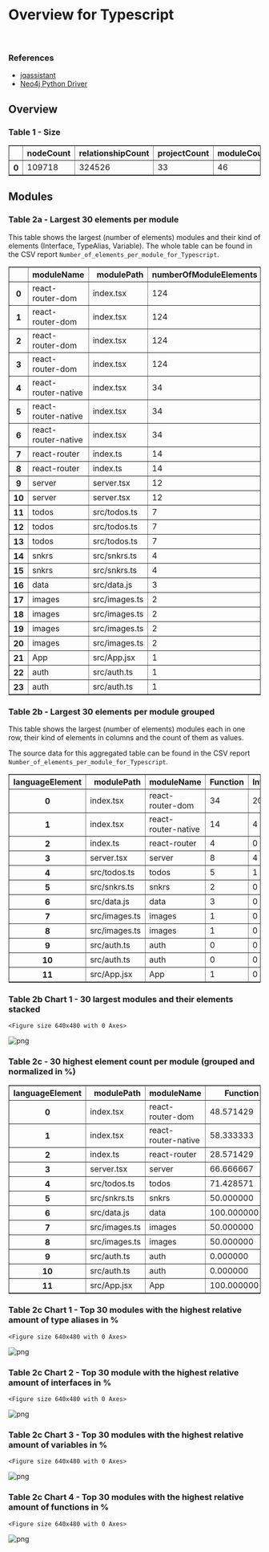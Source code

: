 # Overview for Typescript

<br>  

### References
- [jqassistant](https://jqassistant.org)
- [Neo4j Python Driver](https://neo4j.com/docs/api/python-driver/current)





## Overview

### Table 1 - Size




<div>
<table border="1" class="dataframe">
  <thead>
    <tr style="text-align: right;">
      <th></th>
      <th>nodeCount</th>
      <th>relationshipCount</th>
      <th>projectCount</th>
      <th>moduleCount</th>
      <th>functionCount</th>
      <th>objectCount</th>
      <th>typeAliasCount</th>
      <th>interfaceCount</th>
      <th>classCount</th>
      <th>methodCount</th>
    </tr>
  </thead>
  <tbody>
    <tr>
      <th>0</th>
      <td>109718</td>
      <td>324526</td>
      <td>33</td>
      <td>46</td>
      <td>192</td>
      <td>137</td>
      <td>32</td>
      <td>37</td>
      <td>2</td>
      <td>4</td>
    </tr>
  </tbody>
</table>
</div>



## Modules

### Table 2a - Largest 30 elements per module

This table shows the largest (number of elements) modules and their kind of elements (Interface, TypeAlias, Variable).
The whole table can be found in the CSV report `Number_of_elements_per_module_for_Typescript`.




<div>
<table border="1" class="dataframe">
  <thead>
    <tr style="text-align: right;">
      <th></th>
      <th>moduleName</th>
      <th>modulePath</th>
      <th>numberOfModuleElements</th>
      <th>languageElement</th>
      <th>numberOfElements</th>
    </tr>
  </thead>
  <tbody>
    <tr>
      <th>0</th>
      <td>react-router-dom</td>
      <td>index.tsx</td>
      <td>124</td>
      <td>Variable</td>
      <td>10</td>
    </tr>
    <tr>
      <th>1</th>
      <td>react-router-dom</td>
      <td>index.tsx</td>
      <td>124</td>
      <td>Interface</td>
      <td>20</td>
    </tr>
    <tr>
      <th>2</th>
      <td>react-router-dom</td>
      <td>index.tsx</td>
      <td>124</td>
      <td>Function</td>
      <td>34</td>
    </tr>
    <tr>
      <th>3</th>
      <td>react-router-dom</td>
      <td>index.tsx</td>
      <td>124</td>
      <td>TypeAlias</td>
      <td>6</td>
    </tr>
    <tr>
      <th>4</th>
      <td>react-router-native</td>
      <td>index.tsx</td>
      <td>34</td>
      <td>Interface</td>
      <td>4</td>
    </tr>
    <tr>
      <th>5</th>
      <td>react-router-native</td>
      <td>index.tsx</td>
      <td>34</td>
      <td>Function</td>
      <td>14</td>
    </tr>
    <tr>
      <th>6</th>
      <td>react-router-native</td>
      <td>index.tsx</td>
      <td>34</td>
      <td>TypeAlias</td>
      <td>6</td>
    </tr>
    <tr>
      <th>7</th>
      <td>react-router</td>
      <td>index.ts</td>
      <td>14</td>
      <td>Function</td>
      <td>4</td>
    </tr>
    <tr>
      <th>8</th>
      <td>react-router</td>
      <td>index.ts</td>
      <td>14</td>
      <td>TypeAlias</td>
      <td>10</td>
    </tr>
    <tr>
      <th>9</th>
      <td>server</td>
      <td>server.tsx</td>
      <td>12</td>
      <td>Function</td>
      <td>8</td>
    </tr>
    <tr>
      <th>10</th>
      <td>server</td>
      <td>server.tsx</td>
      <td>12</td>
      <td>Interface</td>
      <td>4</td>
    </tr>
    <tr>
      <th>11</th>
      <td>todos</td>
      <td>src/todos.ts</td>
      <td>7</td>
      <td>Function</td>
      <td>5</td>
    </tr>
    <tr>
      <th>12</th>
      <td>todos</td>
      <td>src/todos.ts</td>
      <td>7</td>
      <td>Variable</td>
      <td>1</td>
    </tr>
    <tr>
      <th>13</th>
      <td>todos</td>
      <td>src/todos.ts</td>
      <td>7</td>
      <td>Interface</td>
      <td>1</td>
    </tr>
    <tr>
      <th>14</th>
      <td>snkrs</td>
      <td>src/snkrs.ts</td>
      <td>4</td>
      <td>Variable</td>
      <td>2</td>
    </tr>
    <tr>
      <th>15</th>
      <td>snkrs</td>
      <td>src/snkrs.ts</td>
      <td>4</td>
      <td>Function</td>
      <td>2</td>
    </tr>
    <tr>
      <th>16</th>
      <td>data</td>
      <td>src/data.js</td>
      <td>3</td>
      <td>Function</td>
      <td>3</td>
    </tr>
    <tr>
      <th>17</th>
      <td>images</td>
      <td>src/images.ts</td>
      <td>2</td>
      <td>Function</td>
      <td>1</td>
    </tr>
    <tr>
      <th>18</th>
      <td>images</td>
      <td>src/images.ts</td>
      <td>2</td>
      <td>Variable</td>
      <td>1</td>
    </tr>
    <tr>
      <th>19</th>
      <td>images</td>
      <td>src/images.ts</td>
      <td>2</td>
      <td>Variable</td>
      <td>1</td>
    </tr>
    <tr>
      <th>20</th>
      <td>images</td>
      <td>src/images.ts</td>
      <td>2</td>
      <td>Function</td>
      <td>1</td>
    </tr>
    <tr>
      <th>21</th>
      <td>App</td>
      <td>src/App.jsx</td>
      <td>1</td>
      <td>Function</td>
      <td>1</td>
    </tr>
    <tr>
      <th>22</th>
      <td>auth</td>
      <td>src/auth.ts</td>
      <td>1</td>
      <td>Variable</td>
      <td>1</td>
    </tr>
    <tr>
      <th>23</th>
      <td>auth</td>
      <td>src/auth.ts</td>
      <td>1</td>
      <td>Variable</td>
      <td>1</td>
    </tr>
  </tbody>
</table>
</div>



### Table 2b - Largest 30 elements per module grouped

This table shows the largest (number of elements) modules each in one row, their kind of elements in columns and the count of them as values.

The source data for this aggregated table can be found in the CSV report `Number_of_elements_per_module_for_Typescript`.




<div>
<table border="1" class="dataframe">
  <thead>
    <tr style="text-align: right;">
      <th>languageElement</th>
      <th>modulePath</th>
      <th>moduleName</th>
      <th>Function</th>
      <th>Interface</th>
      <th>TypeAlias</th>
      <th>Variable</th>
    </tr>
  </thead>
  <tbody>
    <tr>
      <th>0</th>
      <td>index.tsx</td>
      <td>react-router-dom</td>
      <td>34</td>
      <td>20</td>
      <td>6</td>
      <td>10</td>
    </tr>
    <tr>
      <th>1</th>
      <td>index.tsx</td>
      <td>react-router-native</td>
      <td>14</td>
      <td>4</td>
      <td>6</td>
      <td>0</td>
    </tr>
    <tr>
      <th>2</th>
      <td>index.ts</td>
      <td>react-router</td>
      <td>4</td>
      <td>0</td>
      <td>10</td>
      <td>0</td>
    </tr>
    <tr>
      <th>3</th>
      <td>server.tsx</td>
      <td>server</td>
      <td>8</td>
      <td>4</td>
      <td>0</td>
      <td>0</td>
    </tr>
    <tr>
      <th>4</th>
      <td>src/todos.ts</td>
      <td>todos</td>
      <td>5</td>
      <td>1</td>
      <td>0</td>
      <td>1</td>
    </tr>
    <tr>
      <th>5</th>
      <td>src/snkrs.ts</td>
      <td>snkrs</td>
      <td>2</td>
      <td>0</td>
      <td>0</td>
      <td>2</td>
    </tr>
    <tr>
      <th>6</th>
      <td>src/data.js</td>
      <td>data</td>
      <td>3</td>
      <td>0</td>
      <td>0</td>
      <td>0</td>
    </tr>
    <tr>
      <th>7</th>
      <td>src/images.ts</td>
      <td>images</td>
      <td>1</td>
      <td>0</td>
      <td>0</td>
      <td>1</td>
    </tr>
    <tr>
      <th>8</th>
      <td>src/images.ts</td>
      <td>images</td>
      <td>1</td>
      <td>0</td>
      <td>0</td>
      <td>1</td>
    </tr>
    <tr>
      <th>9</th>
      <td>src/auth.ts</td>
      <td>auth</td>
      <td>0</td>
      <td>0</td>
      <td>0</td>
      <td>1</td>
    </tr>
    <tr>
      <th>10</th>
      <td>src/auth.ts</td>
      <td>auth</td>
      <td>0</td>
      <td>0</td>
      <td>0</td>
      <td>1</td>
    </tr>
    <tr>
      <th>11</th>
      <td>src/App.jsx</td>
      <td>App</td>
      <td>1</td>
      <td>0</td>
      <td>0</td>
      <td>0</td>
    </tr>
  </tbody>
</table>
</div>



### Table 2b Chart 1 - 30 largest modules and their elements stacked


    <Figure size 640x480 with 0 Axes>



    
![png](OverviewTypescript_files/OverviewTypescript_17_1.png)
    


### Table 2c - 30 highest element count per module (grouped and normalized in %)




<div>
<table border="1" class="dataframe">
  <thead>
    <tr style="text-align: right;">
      <th>languageElement</th>
      <th>modulePath</th>
      <th>moduleName</th>
      <th>Function</th>
      <th>Interface</th>
      <th>TypeAlias</th>
      <th>Variable</th>
    </tr>
  </thead>
  <tbody>
    <tr>
      <th>0</th>
      <td>index.tsx</td>
      <td>react-router-dom</td>
      <td>48.571429</td>
      <td>28.571429</td>
      <td>8.571429</td>
      <td>14.285714</td>
    </tr>
    <tr>
      <th>1</th>
      <td>index.tsx</td>
      <td>react-router-native</td>
      <td>58.333333</td>
      <td>16.666667</td>
      <td>25.000000</td>
      <td>0.000000</td>
    </tr>
    <tr>
      <th>2</th>
      <td>index.ts</td>
      <td>react-router</td>
      <td>28.571429</td>
      <td>0.000000</td>
      <td>71.428571</td>
      <td>0.000000</td>
    </tr>
    <tr>
      <th>3</th>
      <td>server.tsx</td>
      <td>server</td>
      <td>66.666667</td>
      <td>33.333333</td>
      <td>0.000000</td>
      <td>0.000000</td>
    </tr>
    <tr>
      <th>4</th>
      <td>src/todos.ts</td>
      <td>todos</td>
      <td>71.428571</td>
      <td>14.285714</td>
      <td>0.000000</td>
      <td>14.285714</td>
    </tr>
    <tr>
      <th>5</th>
      <td>src/snkrs.ts</td>
      <td>snkrs</td>
      <td>50.000000</td>
      <td>0.000000</td>
      <td>0.000000</td>
      <td>50.000000</td>
    </tr>
    <tr>
      <th>6</th>
      <td>src/data.js</td>
      <td>data</td>
      <td>100.000000</td>
      <td>0.000000</td>
      <td>0.000000</td>
      <td>0.000000</td>
    </tr>
    <tr>
      <th>7</th>
      <td>src/images.ts</td>
      <td>images</td>
      <td>50.000000</td>
      <td>0.000000</td>
      <td>0.000000</td>
      <td>50.000000</td>
    </tr>
    <tr>
      <th>8</th>
      <td>src/images.ts</td>
      <td>images</td>
      <td>50.000000</td>
      <td>0.000000</td>
      <td>0.000000</td>
      <td>50.000000</td>
    </tr>
    <tr>
      <th>9</th>
      <td>src/auth.ts</td>
      <td>auth</td>
      <td>0.000000</td>
      <td>0.000000</td>
      <td>0.000000</td>
      <td>100.000000</td>
    </tr>
    <tr>
      <th>10</th>
      <td>src/auth.ts</td>
      <td>auth</td>
      <td>0.000000</td>
      <td>0.000000</td>
      <td>0.000000</td>
      <td>100.000000</td>
    </tr>
    <tr>
      <th>11</th>
      <td>src/App.jsx</td>
      <td>App</td>
      <td>100.000000</td>
      <td>0.000000</td>
      <td>0.000000</td>
      <td>0.000000</td>
    </tr>
  </tbody>
</table>
</div>



### Table 2c Chart 1 - Top 30 modules with the highest relative amount of type aliases in %


    <Figure size 640x480 with 0 Axes>



    
![png](OverviewTypescript_files/OverviewTypescript_21_1.png)
    


### Table 2c Chart 2 - Top 30 module with the highest relative amount of interfaces in %


    <Figure size 640x480 with 0 Axes>



    
![png](OverviewTypescript_files/OverviewTypescript_23_1.png)
    


### Table 2c Chart 3 - Top 30 modules with the highest relative amount of variables in %


    <Figure size 640x480 with 0 Axes>



    
![png](OverviewTypescript_files/OverviewTypescript_25_1.png)
    


### Table 2c Chart 4 - Top 30 modules with the highest relative amount of functions in %


    <Figure size 640x480 with 0 Axes>



    
![png](OverviewTypescript_files/OverviewTypescript_27_1.png)
    

